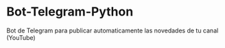 # Bot-Telegram-Python
Bot de Telegram para publicar automaticamente las novedades de tu canal (YouTube)
